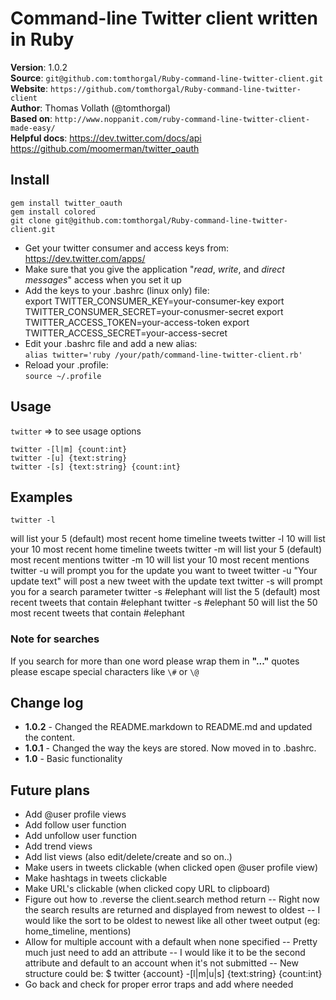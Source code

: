 # Command-line Twitter client written in Ruby

**Version**: 1.0.2  
**Source**: `git@github.com:tomthorgal/Ruby-command-line-twitter-client.git`  
**Website**: `https://github.com/tomthorgal/Ruby-command-line-twitter-client`  
**Author**: Thomas Vollath (@tomthorgal)  
**Based on**: `http://www.noppanit.com/ruby-command-line-twitter-client-made-easy/`  
**Helpful docs**: https://dev.twitter.com/docs/api https://github.com/moomerman/twitter_oauth

## Install
    gem install twitter_oauth
    gem install colored
    git clone git@github.com:tomthorgal/Ruby-command-line-twitter-client.git
* Get your twitter consumer and access keys from: https://dev.twitter.com/apps/
* Make sure that you give the application "*read*, *write*, and *direct messages*" access when you set it up
* Add the keys to your .bashrc (linux only) file:  
    export TWITTER_CONSUMER_KEY=your-consumer-key
    export TWITTER_CONSUMER_SECRET=your-conusmer-secret
    export TWITTER_ACCESS_TOKEN=your-access-token
    export TWITTER_ACCESS_SECRET=your-access-secret
* Edit your .bashrc file and add a new alias:  
    `alias twitter='ruby /your/path/command-line-twitter-client.rb'`
* Reload your .profile:  
    `source ~/.profile`

## Usage
`twitter` => to see usage options

    twitter -[l|m] {count:int}
    twitter -[u] {text:string}
    twitter -[s] {text:string} {count:int}

## Examples
    twitter -l
  will list your 5 (default) most recent home timeline tweets
    twitter -l 10
  will list your 10 most recent home timeline tweets
    twitter -m
  will list your 5 (default) most recent mentions
    twitter -m 10
  will list your 10 most recent mentions
    twitter -u
  will prompt you for the update you want to tweet
    twitter -u "Your update text"
  will post a new tweet with the update text
    twitter -s
  will prompt you for a search parameter
    twitter -s \#elephant
  will list the 5 (default) most recent tweets that contain #elephant
    twitter -s \#elephant 50
  will list the 50 most recent tweets that contain #elephant
### Note for searches
  If you search for more than one word please wrap them in **"..."** quotes
  please escape special characters like `\#` or `\@`

## Change log
* **1.0.2** - Changed the README.markdown to README.md and updated the content.
* **1.0.1** - Changed the way the keys are stored. Now moved in to .bashrc.
* **1.0** - Basic functionality

## Future plans
 - Add @user profile views
 - Add follow user function
 - Add unfollow user function
 - Add trend views
 - Add list views (also edit/delete/create and so on..)
 - Make users in tweets clickable (when clicked open @user profile view)
 - Make hashtags in tweets clickable
 - Make URL's clickable (when clicked copy URL to clipboard)
 - Figure out how to .reverse the client.search method return
   -- Right now the search results are returned and displayed from newest to oldest
   -- I would like the sort to be oldest to newest like all other tweet output (eg: home_timeline, mentions)
 - Allow for multiple account with a default when none specified
   -- Pretty much just need to add an attribute
   -- I would like it to be the second attribute and default to an account when it's not submitted
   -- New structure could be: $ twitter {account} -[l|m|u|s] {text:string} {count:int}
 - Go back and check for proper error traps and add where needed
